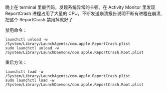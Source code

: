 晚上在 terminal 里敲代码，发现系统异常的卡顿。在 Activity Monitor 里发现 ReportCrash 进程占用了大量的 CPU，不断发送崩溃报告说明不断有进程在崩溃,
把这个 ReportCrash 禁用掉就好了

禁用命令：
```
launchctl unload -w /System/Library/LaunchAgents/com.apple.ReportCrash.plist
sudo launchctl unload -w /System/Library/LaunchDaemons/com.apple.ReportCrash.Root.plist
```

重启方法：
```
launchctl load -w /System/Library/LaunchAgents/com.apple.ReportCrash.plist
sudo launchctl load -w /System/Library/LaunchDaemons/com.apple.ReportCrash.Root.plist
```